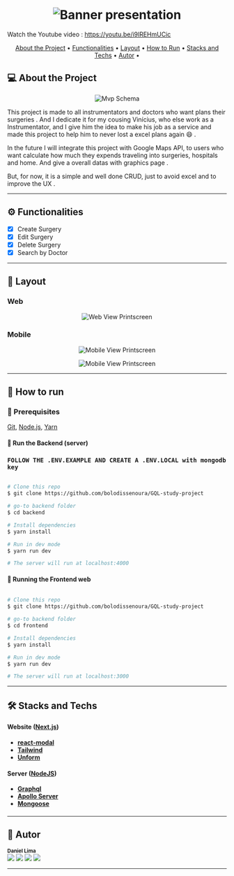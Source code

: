 <h1 align="center">
    <img alt="Banner presentation" title="#bannerimg" src="https://cdn.discordapp.com/attachments/1082297301072105544/1082442318713475142/wpp.png" />
</h1>

Watch the Youtube video : https://youtu.be/i9lREHmUCic

<p align="center">
 <a href="#-sobre-o-projeto">About the Project</a> •
 <a href="#-funcionalidades">Functionalities</a> •
 <a href="#-layout">Layout</a> • 
 <a href="#-como-executar-o-projeto">How to Run</a> • 
 <a href="#-tecnologias">Stacks and Techs</a> • 
 <a href="#-autor">Autor</a> • 
</p>

## 💻 About the Project



<p align="center">
    <img alt="Mvp Schema" title="#bannerimg" src="https://cdn.discordapp.com/attachments/1082297301072105544/1082442485609013338/MVP.png" />
</p>

<p>This project is made to all instrumentators and doctors who want plans their surgeries . And I dedicate it for my cousing Vinícius, who else work as a Instrumentator, and I give him the idea to make his job as a service and made this project to help him to never lost a excel plans again 😄 .</p>
<p>In the future I will integrate this project with Google Maps API, to users who want calculate how much they expends traveling into surgeries, hospitals and home. And give a overall datas with graphics page .</p>

<p>But, for now, it is a simple and well done CRUD, just to avoid excel and to improve the UX .</p>

---

## ⚙️ Functionalities

- [x] Create Surgery
- [x] Edit Surgery
- [x] Delete Surgery
- [x] Search by Doctor

---

## 🎨 Layout

### Web

<p align="center" style="display: flex; align-items: flex-start; justify-content: center;">
  <img alt="Web View Printscreen" title="#bannerimg" src="https://cdn.discordapp.com/attachments/1082297301072105544/1082442318914797568/image_15.png" />
  
</p>

### Mobile

<p align="center" style="display: flex; align-items: flex-start; justify-content: center;">
  <img alt="Mobile View Printscreen" title="#bannerimg" src="https://cdn.discordapp.com/attachments/1082297301072105544/1082442319317454899/image_16.png" />
  
</p>

<p align="center" style="display: flex; align-items: flex-start; justify-content: center;">
  <img alt="Mobile View Printscreen" title="#bannerimg" src="https://cdn.discordapp.com/attachments/1082297301072105544/1082442319086760006/image_17.png" />
  
</p>

---

## 🚀 How to run

### 🧶 Prerequisites

[Git](https://git-scm.com), [Node.js](https://nodejs.org/en/), [Yarn](https://yarnpkg.com/)

#### 🎲 Run the Backend (server)

### `FOLLOW THE .ENV.EXAMPLE AND CREATE A .ENV.LOCAL with mongodb key`

```bash

# Clone this repo
$ git clone https://github.com/bolodissenoura/GQL-study-project

# go-to backend folder
$ cd backend

# Install dependencies
$ yarn install

# Run in dev mode
$ yarn run dev

# The server will run at localhost:4000

```

#### 🧭 Running the Frontend web

```bash

# Clone this repo
$ git clone https://github.com/bolodissenoura/GQL-study-project

# go-to backend folder
$ cd frontend

# Install dependencies
$ yarn install

# Run in dev mode
$ yarn run dev

# The server will run at localhost:3000

```

---

## 🛠 Stacks and Techs


#### **Website** ([Next.js](https://nextjs.org/))

- **[react-modal](https://www.npmjs.com/package/react-modal)**
- **[Tailwind](https://tailwindcss.com/)**
- **[Unform](https://github.com/unform/unform)**

#### [](https://github.com/tgmarinho/Ecoleta#server-nodejs--typescript)**Server** ([NodeJS](https://nodejs.org/en/))

- **[Graphql](https://graphql.org/)**
- **[Apollo Server](https://www.apollographql.com/docs/apollo-server/)**
- **[Mongoose](https://mongoosejs.com/)**

#### [](https://github.com/tgmarinho/Ecoleta#utilit%C3%A1rios)

---

## 🦸 Autor

<sub><b>Daniel Lima</b></sub>
<br />
<a href="https://instagram.com/daniellimae" target="_blank"><img src="https://img.shields.io/badge/-Instagram-%23E4405F?style=for-the-badge&logo=instagram&logoColor=white" target="_blank"></a>
 	<a href="https://www.twitch.tv/bolodissenouraa" target="_blank"><img src="https://img.shields.io/badge/Twitch-9146FF?style=for-the-badge&logo=twitch&logoColor=white" target="_blank"></a>
 <a href="https://discord.gg/pDbY76q8Qf" target="_blank"><img src="https://img.shields.io/badge/Discord-7289DA?style=for-the-badge&logo=discord&logoColor=white" target="_blank"></a> 
  <a href="https://www.linkedin.com/in/daniel-alves-lima-b53090200/" target="_blank"><img src="https://img.shields.io/badge/-LinkedIn-%230077B5?style=for-the-badge&logo=linkedin&logoColor=white" target="_blank"></a> 


---
